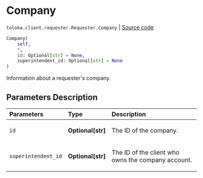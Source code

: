 # Company
`toloka.client.requester.Requester.Company` | [Source code](https://github.com/Toloka/toloka-kit/blob/v1.2.2/src/client/requester.py#L19)

```python
Company(
    self,
    *,
    id: Optional[str] = None,
    superintendent_id: Optional[str] = None
)
```

Information about a requester's company.

## Parameters Description

| Parameters | Type | Description |
| :----------| :----| :-----------|
`id`|**Optional\[str\]**|<p>The ID of the company.</p>
`superintendent_id`|**Optional\[str\]**|<p>The ID of the client who owns the company account.</p>
